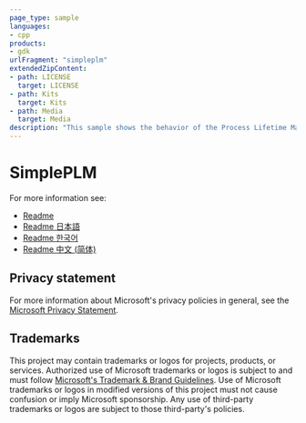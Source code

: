 ```yaml
---
page_type: sample
languages:
- cpp
products:
- gdk
urlFragment: "simpleplm"
extendedZipContent:
- path: LICENSE
  target: LICENSE
- path: Kits
  target: Kits
- path: Media
  target: Media
description: "This sample shows the behavior of the Process Lifetime Management (PLM) events on Xbox."
---
```


# SimplePLM

For more information see: 
- [Readme](https://github.com/microsoft/Xbox-GDK-Samples/blob/main/Samples/System/SimplePLM/readme_en-us.md)
- [Readme 日本語](https://github.com/microsoft/Xbox-GDK-Samples/blob/main/Samples/System/SimplePLM/readme_ja-jp.md)
- [Readme 한국어](https://github.com/microsoft/Xbox-GDK-Samples/blob/main/Samples/System/SimplePLM/readme_ko-kr.md)
- [Readme 中文 (简体)](https://github.com/microsoft/Xbox-GDK-Samples/blob/main/Samples/System/SimplePLM/readme_zh-cn.md)

## Privacy statement

For more information about Microsoft's privacy policies in general, see the [Microsoft Privacy Statement](https://privacy.microsoft.com/privacystatement/).

## Trademarks

This project may contain trademarks or logos for projects, products, or services. Authorized use of Microsoft trademarks or logos is subject to and must follow [Microsoft's Trademark & Brand Guidelines](https://www.microsoft.com/en-us/legal/intellectualproperty/trademarks/usage/general). Use of Microsoft trademarks or logos in modified versions of this project must not cause confusion or imply Microsoft sponsorship. Any use of third-party trademarks or logos are subject to those third-party's policies.
